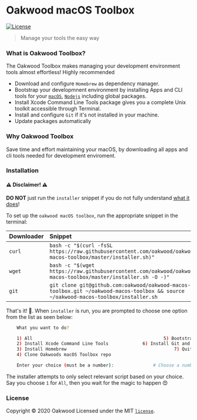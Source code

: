 # Oakwood macOS Toolbox

[![License](https://img.shields.io/github/license/oakwood/oakwood-macos-toolbox)](https://github.com/oakwood/oakwood-macos-toolbox/blob/master/LICENSE)

> Manage your tools the easy way

### What is Oakwood Toolbox?

The Oakwood Toolbox makes managing your development environment tools almost effortless! Highly recommended

- Download and configure `Homebrew` as dependency manager.
- Bootstrap your developmnent environment by installing Apps and CLI tools for your [`macOS`](scripts/macos/bootstrap.sh), [`Nodejs`](scripts/macos/nodejs.sh) including global packages.
- Install Xcode Command Line Tools package gives you a complete Unix toolkit accessible through Terminal.
- Install and configure `Git` if it's not installed in your machine.
- Update packages automatically


### Why Oakwood Toolbox

Save time and effort maintaining your macOS, by downloading all apps and cli tools needed for development enviroment.

### Installation

#### ⚠️ Disclaimer! ⚠️
**DO NOT** just run the `installer` snippet if you do not fully understand [what it does](./installer.sh)!

To set up the `oakwood macOS toolbox`, run the appropriate snippet in the terminal:

| Downloader | Snippet                                                                                                                             |
| :--------- | :---------------------------------------------------------------------------------------------------------------------------------- |
| `curl`     | `bash -c "$(curl -fsSL https://raw.githubusercontent.com/oakwood/oakwood-macos-toolbox/master/installer.sh)"`                       |
| `wget`     | `bash -c "$(wget https://raw.githubusercontent.com/oakwood/oakwood-macos-toolbox/master/installer.sh -O -)"`                        |
| `git`      | `git clone git@github.com:oakwood/oakwood-macos-toolbox.git ~/oakwood-macos-toolbox && source ~/oakwood-macos-toolbox/installer.sh` |

That's it! 🎉. When `installer` is run, you are prompted to choose one option from the list as seen below:

```bash
    What you want to do?

    1) All                      							5) Bootstrap macOS Environment (Apps,CLI Tools, Nodejs, NVM)
    2) Install Xcode Command Line Tools				6) Install Git and Setup SSH
    3) Install Homebrew    										7) Quit
    4) Clone Oakwoods macOS Toolbox repo

    Enter your choice (must be a number):               # Choose a number
```
The installer attempts to only select relevant script based on your choice. Say you choose `1` for `All`, then you wait for the magic to happen 😍

### License

Copyright © 2020 Oakwood
Licensed under the MIT [`license`](LICENSE).
